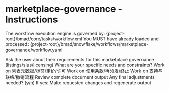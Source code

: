 # marketplace-governance - Instructions

<critical>The workflow execution engine is governed by: {project-root}/bmad/core/tasks/workflow.xml</critical>
<critical>You MUST have already loaded and processed: {project-root}/bmad/snowflake/workflows/marketplace-governance/workflow.yaml</critical>

<workflow>

<step n="1" goal="Understand Requirements">
<action>Ask the user about their requirements for this marketplace governance (listings/slas/licensing)</action>
<ask>What are your specific needs and constraints?</ask>
</step>

<step n="2" goal="列表元数据/标签/定价/许可">
<action>Work on 列表元数据/标签/定价/许可</action>
<template-output section="listing"/>
</step>

<step n="3" goal="使用条款/再分发/终止">
<action>Work on 使用条款/再分发/终止</action>
<template-output section="usage"/>
</step>

<step n="4" goal="支持与联络/撤销流程">
<action>Work on 支持与联络/撤销流程</action>
<template-output section="support"/>
</step>

<step n="5" goal="Review and Finalize">
<action>Review complete document output</action>
<ask>Any final adjustments needed? (y/n)</ask>
<check>If yes:</check>
  <action>Make requested changes and regenerate output</action>
</step>

</workflow>

